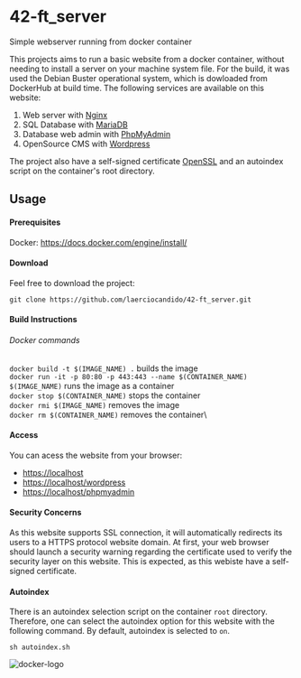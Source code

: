 # 42-ft_server

Simple webserver running from docker container

  This projects aims to run a basic website from a docker container, without needing to install a server on your machine system file. For the build, it was used the Debian Buster operational system, which is dowloaded from DockerHub at build time. The following services are available on this website:
  
1. Web server with [Nginx](https://www.nginx.com/)
2. SQL Database with [MariaDB](https://www.mariadb.org/)
3. Database web admin with [PhpMyAdmin](https://www.phpmyadmin.net/)
4. OpenSource CMS with [Wordpress](https://www.wordpress.com/)

The project also have a self-signed certificate [OpenSSL](https://www.openssl.org/) and an autoindex script on the container's root directory.

## Usage

#### Prerequisites

Docker: https://docs.docker.com/engine/install/

#### Download
Feel free to download the project:
```
git clone https://github.com/laerciocandido/42-ft_server.git
```

#### Build Instructions

###### Docker commands

`docker build -t $(IMAGE_NAME) .` builds the image\
`docker run -it -p 80:80 -p 443:443 --name $(CONTAINER_NAME) $(IMAGE_NAME)` runs the image as a container\
`docker stop $(CONTAINER_NAME)` stops the container\
`docker rmi $(IMAGE_NAME)` removes the image\
`docker rm $(CONTAINER_NAME)` removes the container\

#### Access

You can acess the website from your browser:

- <https://localhost>
- <https://localhost/wordpress>
- <https://localhost/phpmyadmin>

#### Security Concerns
As this website supports SSL connection, it will automatically redirects its users to a HTTPS protocol website domain. At first, your web browser should launch a security warning regarding the certificate used to verify the security layer on this website. This is expected, as this webiste have a self-signed certificate.

#### Autoindex

 There is an autoindex selection script on the container `root` directory. Therefore, one can select the autoindex option for this website with the following command. By default, autoindex is selected to `on`.

    sh autoindex.sh
    

![docker-logo](https://user-images.githubusercontent.com/56961723/85928195-716b5780-b8ab-11ea-940e-6fb29546fb25.png)
